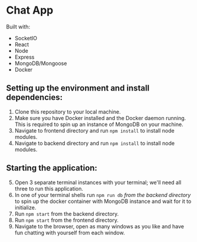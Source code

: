 # Chat App

Built with:
- SocketIO
- React
- Node
- Express
- MongoDB/Mongoose
- Docker

## Setting up the environment and install dependencies:

1. Clone this repository to your local machine.
2. Make sure you have Docker installed and the Docker daemon running. This is required to spin up an instance of MongoDB on your machine.
3. Navigate to frontend directory and run ```npm install``` to install node modules.
4. Navigate to backend directory and run ```npm install``` to install node modules.

## Starting the application:

5. Open 3 separate terminal instances with your terminal; we'll need all three to run this application.
6. In one of your terminal shells run ```npm run db``` *from the backend directory* to spin up the docker container with MongoDB instance and wait for it to initialize.
7. Run ```npm start``` from the backend directory.
8. Run ```npm start``` from the frontend directory.
9. Navigate to the browser, open as many windows as you like and have fun chatting with yourself from each window.


